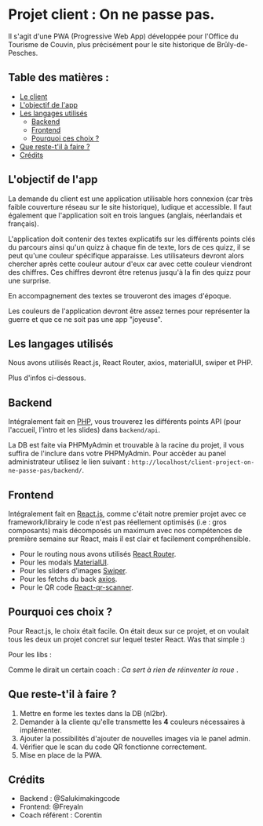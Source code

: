 
# Projet client : On ne passe pas.

Il s'agit d'une PWA (Progressive Web App) développée pour l'Office du Tourisme de Couvin, plus précisément pour le site historique de Brûly-de-Pesches.



## Table des matières :

- [Le client](https://bdp1940.be/fr/)
- [L'objectif de l'app](#l-objectif-de-l-app)
- [Les langages utilisés](#les-langages-utilises)
    - [Backend](#backend)
    - [Frontend](#frontend)
    - [Pourquoi ces choix ?](#pourquoi-ces-choix)
- [Que reste-t'il à faire ?](#que-reste-t-il-a-faire)
- [Crédits](#crédits)

## L'objectif de l'app

La demande du client est une application utilisable hors connexion (car très faible couverture réseau sur le site historique), ludique et accessible. Il faut également que l'application soit en trois langues (anglais, néerlandais et français).

L'application doit contenir des textes explicatifs sur les différents points clés du parcours ainsi qu'un quizz à chaque fin de texte, lors de ces quizz, il se peut qu'une couleur spécifique apparaisse. Les utilisateurs devront alors chercher après cette couleur autour d'eux car avec cette couleur viendront des chiffres. Ces chiffres devront être retenus jusqu'à la fin des quizz pour une surprise.

En accompagnement des textes se trouveront des images d'époque. 

Les couleurs de l'application devront être assez ternes pour représenter la guerre et que ce ne soit pas une app "joyeuse".
## Les langages utilisés

Nous avons utilisés React.js, React Router, axios, materialUI, swiper et PHP.
 
Plus d'infos ci-dessous.
## Backend

Intégralement fait en [PHP](https://www.php.net/), vous trouverez les différents points API (pour l'accueil, l'intro et les slides) dans `backend/api`. 

La DB est faite via PHPMyAdmin et trouvable à la racine du projet, il vous suffira de l'inclure dans votre PHPMyAdmin.
Pour accèder au panel administrateur utilisez le lien suivant : `http://localhost/client-project-on-ne-passe-pas/backend/`.
## Frontend

Intégralement fait en [React.js](https://fr.reactjs.org/), comme c'était notre premier projet avec ce framework/librairy le code n'est pas réellement optimisés (i.e : gros composants) mais décomposés un maximum avec nos compétences de première semaine sur React, mais il est clair et facilement compréhensible.

- Pour le routing nous avons utilisés [React Router](https://reactrouter.com/).
- Pour les modals [MaterialUI](https://mui.com/).
- Pour les sliders d'images [Swiper](https://swiperjs.com/react).
- Pour les fetchs du back [axios](https://axios-http.com/docs/intro).
- Pour le QR code [React-qr-scanner](https://www.npmjs.com/package/react-qr-scanner).
## Pourquoi ces choix ?

Pour React.js, le choix était facile. On était deux sur ce projet, et on voulait tous les deux un projet concret sur lequel tester React. Was that simple :)

Pour les libs : 

Comme le dirait un certain coach : *Ca sert à rien de réinventer la roue* .
## Que reste-t'il à faire ?

1. Mettre en forme les textes dans la DB (nl2br).
2. Demander à la cliente qu'elle transmette les **4** couleurs nécessaires à implémenter.
3. Ajouter la possibilités d'ajouter de nouvelles images via le panel admin.
4. Vérifier que le scan du code QR fonctionne correctement.
5. Mise en place de la PWA.
## Crédits

- Backend : @Salukimakingcode
- Frontend: @Freyaln
- Coach référent : Corentin
